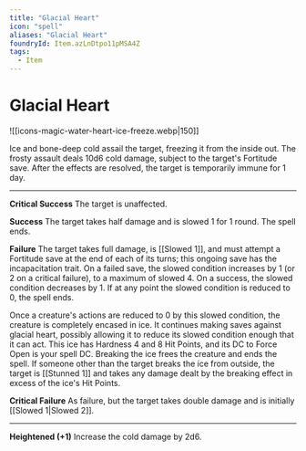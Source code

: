 ```yaml
---
title: "Glacial Heart"
icon: "spell"
aliases: "Glacial Heart"
foundryId: Item.azLnDtpo11pMSA4Z
tags:
  - Item
---
```


# Glacial Heart
![[icons-magic-water-heart-ice-freeze.webp|150]]

Ice and bone-deep cold assail the target, freezing it from the inside out. The frosty assault deals 10d6 cold damage, subject to the target's Fortitude save. After the effects are resolved, the target is temporarily immune for 1 day.

* * *

**Critical Success** The target is unaffected.

**Success** The target takes half damage and is slowed 1 for 1 round. The spell ends.

**Failure** The target takes full damage, is [[Slowed 1]], and must attempt a Fortitude save at the end of each of its turns; this ongoing save has the incapacitation trait. On a failed save, the slowed condition increases by 1 (or 2 on a critical failure), to a maximum of slowed 4. On a success, the slowed condition decreases by 1. If at any point the slowed condition is reduced to 0, the spell ends.

Once a creature's actions are reduced to 0 by this slowed condition, the creature is completely encased in ice. It continues making saves against glacial heart, possibly allowing it to reduce its slowed condition enough that it can act. This ice has Hardness 4 and 8 Hit Points, and its DC to Force Open is your spell DC. Breaking the ice frees the creature and ends the spell. If someone other than the target breaks the ice from outside, the target is [[Stunned 1]] and takes any damage dealt by the breaking effect in excess of the ice's Hit Points.

**Critical Failure** As failure, but the target takes double damage and is initially [[Slowed 1|Slowed 2]].

* * *

**Heightened (+1)** Increase the cold damage by 2d6.
